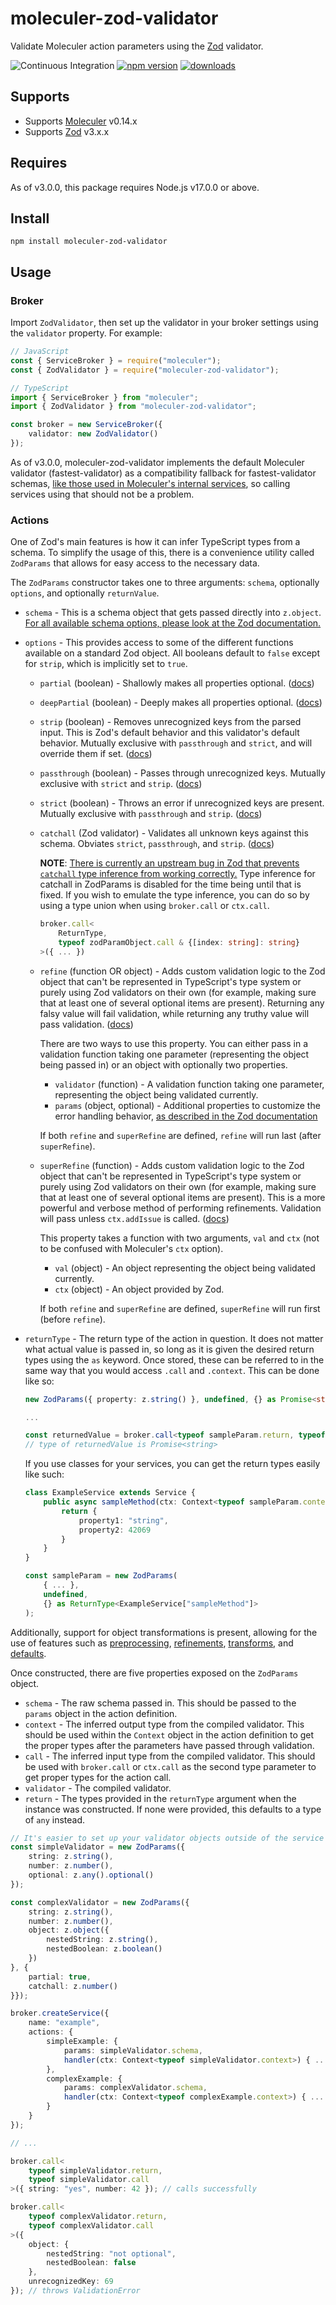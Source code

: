 # moleculer-zod-validator

Validate Moleculer action parameters using the [Zod](https://github.com/colinhacks/zod) validator. 

![Continuous Integration](https://github.com/TheAppleFreak/moleculer-zod-validator/actions/workflows/tests.yml/badge.svg) [![npm version](https://badge.fury.io/js/moleculer-zod-validator.svg)](https://www.npmjs.com/package/moleculer-zod-validator) [![downloads](https://img.shields.io/npm/dw/moleculer-zod-validator)]((https://www.npmjs.com/package/moleculer-zod-validator))

## Supports

* Supports [Moleculer](https://moleculer.services) v0.14.x
* Supports [Zod](https://github.com/colinhacks/zod) v3.x.x

## Requires

As of v3.0.0, this package requires Node.js v17.0.0 or above.

## Install

`npm install moleculer-zod-validator`

## Usage

### Broker

Import `ZodValidator`, then set up the validator in your broker settings using the `validator` property. For example:

```ts
// JavaScript
const { ServiceBroker } = require("moleculer");
const { ZodValidator } = require("moleculer-zod-validator");

// TypeScript
import { ServiceBroker } from "moleculer";
import { ZodValidator } from "moleculer-zod-validator";

const broker = new ServiceBroker({
    validator: new ZodValidator()
});
```

As of v3.0.0, moleculer-zod-validator implements the default Moleculer validator (fastest-validator) as a compatibility fallback for fastest-validator schemas, [like those used in Moleculer's internal services](https://github.com/moleculerjs/moleculer/issues/1094), so calling services using that should not be a problem. 

### Actions

One of Zod's main features is how it can infer TypeScript types from a schema. To simplify the usage of this, there is a convenience utility called `ZodParams` that allows for easy access to the necessary data.

The `ZodParams` constructor takes one to three arguments: `schema`, optionally `options`, and optionally `returnValue`.

* `schema` - This is a schema object that gets passed directly into `z.object`. [For all available schema options, please look at the Zod documentation.](https://github.com/colinhacks/zod#defining-schemas)
* `options` - This provides access to some of the different functions available on a standard Zod object. All booleans default to `false` except for `strip`, which is implicitly set to `true`.
  * `partial` (boolean) - Shallowly makes all properties optional. ([docs](https://github.com/colinhacks/zod#partial))
  * `deepPartial` (boolean) - Deeply makes all properties optional. ([docs](https://github.com/colinhacks/zod#deepPartial))
  * `strip` (boolean) - Removes unrecognized keys from the parsed input. This is Zod's default behavior and this validator's default behavior. Mutually exclusive with `passthrough` and `strict`, and will override them if set. ([docs](https://github.com/colinhacks/zod#strip))
  * `passthrough` (boolean) - Passes through unrecognized keys. Mutually exclusive with `strict` and `strip`. ([docs](https://github.com/colinhacks/zod#passthrough))
  * `strict` (boolean) - Throws an error if unrecognized keys are present. Mutually exclusive with `passthrough` and `strip`. ([docs](https://github.com/colinhacks/zod#strict))
  * `catchall` (Zod validator) - Validates all unknown keys against this schema. Obviates `strict`, `passthrough`, and `strip`. ([docs](https://github.com/colinhacks/zod#catchall))

    **NOTE**: [There is currently an upstream bug in Zod that prevents `catchall` type inference from working correctly.](https://github.com/colinhacks/zod/issues/1949) Type inference for catchall in ZodParams is disabled for the time being until that is fixed. If you wish to emulate the type inference, you can do so by using a type union when using `broker.call` or `ctx.call`. 

    ```ts
    broker.call<
        ReturnType,
        typeof zodParamObject.call & {[index: string]: string}
    >({ ... })
    ```
  * `refine` (function OR object) - Adds custom validation logic to the Zod object that can't be represented in TypeScript's type system or purely using Zod validators on their own (for example, making sure that at least one of several optional items are present). Returning any falsy value will fail validation, while returning any truthy value will pass validation. ([docs](https://github.com/colinhacks/zod/#refine))

    There are two ways to use this property. You can either pass in a validation function taking one parameter (representing the object being passed in) or an object with optionally two properties.

      * `validator` (function) - A validation function taking one parameter, representing the object being validated currently.
      * `params` (object, optional) - Additional properties to customize the error handling behavior, [as described in the Zod documentation](https://github.com/colinhacks/zod/#arguments)
    
    If both `refine` and `superRefine` are defined, `refine` will run last (after `superRefine`).

  * `superRefine` (function) - Adds custom validation logic to the Zod object that can't be represented in TypeScript's type system or purely using Zod validators on their own (for example, making sure that at least one of several optional items are present). This is a more powerful and verbose method of performing refinements. Validation will pass unless `ctx.addIssue` is called. ([docs](https://github.com/colinhacks/zod/#superrefine))

    This property takes a function with two arguments, `val` and `ctx` (not to be confused with Moleculer's `ctx` option).
    
      * `val` (object) - An object representing the object being validated currently. 
      * `ctx` (object) - An object provided by Zod. 
    
    If both `refine` and `superRefine` are defined, `superRefine` will run first (before `refine`).
* `returnType` - The return type of the action in question. It does not matter what actual value is passed in, so long as it is given the desired return types using the `as` keyword. Once stored, these can be referred to in the same way that you would access `.call` and `.context`. This can be done like so: 

  ```ts
  new ZodParams({ property: z.string() }, undefined, {} as Promise<string>);

  ... 

  const returnedValue = broker.call<typeof sampleParam.return, typeof sampleParam.call>({ property: "whatever" });
  // type of returnedValue is Promise<string>
  ```

  If you use classes for your services, you can get the return types easily like such: 

  ```ts
  class ExampleService extends Service {
      public async sampleMethod(ctx: Context<typeof sampleParam.context>) {
          return {
              property1: "string",
              property2: 42069
          }
      }
  }

  const sampleParam = new ZodParams(
      { ... }, 
      undefined, 
      {} as ReturnType<ExampleService["sampleMethod"]>
  );
  ```

Additionally, support for object transformations is present, allowing for the use of features such as [preprocessing](https://github.com/colinhacks/zod#preprocess), [refinements](https://github.com/colinhacks/zod#refine), [transforms](https://github.com/colinhacks/zod#transform), and [defaults](https://github.com/colinhacks/zod#default). 

Once constructed, there are five properties exposed on the `ZodParams` object.

* `schema` - The raw schema passed in. This should be passed to the `params` object in the action definition.
* `context` - The inferred output type from the compiled validator. This should be used within the `Context` object in the action definition to get the proper types after the parameters have passed through validation. 
* `call` - The inferred input type from the compiled validator. This should be used with `broker.call` or `ctx.call` as the second type parameter to get proper types for the action call. 
* `validator` - The compiled validator. 
* `return` - The types provided in the `returnType` argument when the instance was constructed. If none were provided, this defaults to a type of `any` instead.

```ts
// It's easier to set up your validator objects outside of the service constructor so you can more easily access the typings later.
const simpleValidator = new ZodParams({
    string: z.string(),
    number: z.number(),
    optional: z.any().optional()
});

const complexValidator = new ZodParams({
    string: z.string(),
    number: z.number(),
    object: z.object({
        nestedString: z.string(),
        nestedBoolean: z.boolean()
    })
}, {
    partial: true,
    catchall: z.number()
}});

broker.createService({
    name: "example",
    actions: {
        simpleExample: {
            params: simpleValidator.schema, 
            handler(ctx: Context<typeof simpleValidator.context>) { ... }
        },
        complexExample: {
            params: complexValidator.schema,
            handler(ctx: Context<typeof complexExample.context>) { ... }
        }
    }
});

// ...

broker.call<
    typeof simpleValidator.return, 
    typeof simpleValidator.call
>({ string: "yes", number: 42 }); // calls successfully

broker.call<
    typeof complexValidator.return, 
    typeof complexValidator.call
>({
    object: { 
        nestedString: "not optional", 
        nestedBoolean: false 
    }, 
    unrecognizedKey: 69 
}); // throws ValidationError
```
